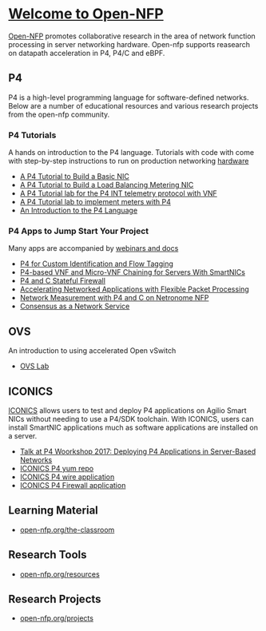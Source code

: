 [Welcome to Open-NFP](http://www.open-nfp.org)
==============================================
[Open-NFP](http://www.open-nfp.org) promotes collaborative research in the area of network function processing in server networking hardware. Open-nfp supports reasearch on datapath acceleration in P4, P4/C and eBPF.

P4
---
P4 is a high-level programming language for software-defined networks. Below are a number of educational resources and various research projects from the  open-nfp community.

### P4 Tutorials
A hands on introduction to the P4 language. Tutorials with code with come with step-by-step instructions to run on production networking [hardware](http://open-nfp.org/resources/)
- [A P4 Tutorial to Build a Basic NIC](https://github.com/open-nfpsw/p4_basic_lb_metering_nic)
- [A P4 Tutorial to Build a Load Balancing Metering NIC](https://github.com/open-nfpsw/p4_basic_lb_metering_nic)
- [A P4 Tutorial lab for the P4 INT telemetry protocol with VNF](https://github.com/open-nfpsw/vnf_telemetry_lab)
- [A P4 Tutorial lab to implement meters with P4](https://github.com/open-nfpsw/meters_lab)
- [An Introduction to the P4 Language](http://open-nfp.org/documents/54/iee_nfv_conference_p4tutorial_SRFpcZX.pdf)

### P4 Apps to Jump Start Your Project
Many apps are accompanied by [webinars and docs](http://open-nfp.org/the-classroom/)
- [P4 for Custom Identification and Flow Tagging](https://github.com/open-nfpsw/P4Probe)
- [P4-based VNF and Micro-VNF Chaining for Servers With SmartNICs](https://github.com/open-nfpsw/p4_vnf_uvnf_demo)
- [P4 and C Stateful Firewall](https://github.com/open-nfpsw/p4c_firewall)
- [Accelerating Networked Applications with Flexible Packet Processing](https://github.com/open-nfpsw/flexnic)
- [Network Measurement with P4 and C on Netronome NFP​](https://github.com/open-nfpsw/M-Sketch)
- [Consensus as a Network Service](https://github.com/open-nfpsw/NetPaxos)

OVS
---
An introduction to using accelerated Open vSwitch
- [OVS Lab](https://github.com/open-nfpsw/ovs_lab)

ICONICS
-------
[ICONICS](http://www.iconics.io) allows users to test and deploy P4 applications on Agilio Smart NICs without needing to use a P4/SDK toolchain. With ICONICS, users can install SmartNIC applications much as software applications are installed on a server.
- [Talk at P4 Woorkshop 2017: Deploying P4 Applications in Server-Based Networks](http://p4.org/wp-content/uploads/2017/06/p4-ws-2017-deploying_p4_apps.pdf)
- [ICONICS P4 yum repo]( http://iconicsp4.cloudapp.net/)
- [ICONICS P4 wire application](https://github.com/open-nfpsw/p4c_firewall/tree/master/state_table_fw)
- [ICONICS P4 Firewall application](https://github.com/open-nfpsw/p4wire)

Learning Material
---------------------------------
- [open-nfp.org/the-classroom](http://www.open-nfp.org/the-classroom)

Research Tools
--------------
- [open-nfp.org/resources](http://www.open-nfp.org/resources)

Research Projects
------------------------
- [open-nfp.org/projects](http://www.open-nfp.org/projects)
